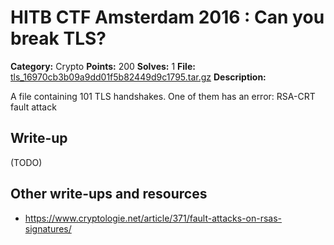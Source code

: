 # HITB CTF Amsterdam 2016 : Can you break TLS?

**Category:** Crypto
**Points:** 200
**Solves:** 1
**File:** [tls_16970cb3b09a9dd01f5b82449d9c1795.tar.gz](https://github.com/zack-lau/WriteUps/blob/master/HITB-Facebook-CTF-2016/capture_Mexico-tls/tls_16970cb3b09a9dd01f5b82449d9c1795.tar.gz)
**Description:**

A file containing 101 TLS handshakes. One of them has an error: RSA-CRT fault attack

## Write-up

(TODO)

## Other write-ups and resources

* https://www.cryptologie.net/article/371/fault-attacks-on-rsas-signatures/

